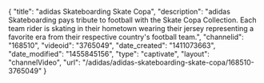 {
    "title": "adidas Skateboarding Skate Copa",
    "description": "adidas Skateboarding pays tribute to football with the Skate Copa Collection. Each team rider is skating in their hometown wearing their jersey representing a favorite era from their respective country's football team.",
    "channelid": "168510",
    "videoid": "3765049",
    "date_created": "1411073663",
    "date_modified": "1455845156",
    "type": "captivate",
    "layout": "channelVideo",
    "url": "\/adidas\/adidas-skateboarding-skate-copa\/168510-3765049"
}